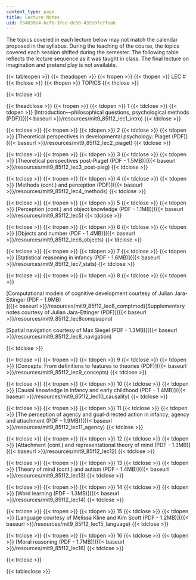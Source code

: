 ```yaml
---
content_type: page
title: Lecture Notes
uid: f34039e4-bcf6-3fce-dc58-43559fc7feab
---
```


The topics covered in each lecture below may not match the calendar proposed in the syllabus. During the teaching of the course, the topics covered each session shifted during the semester. The following table reflects the lecture sequence as it was taught in class. The final lecture on imagination and pretend play is not available.

{{< tableopen >}}
{{< theadopen >}}
{{< tropen >}}
{{< thopen >}}
LEC #
{{< thclose >}}
{{< thopen >}}
TOPICS
{{< thclose >}}

{{< trclose >}}

{{< theadclose >}}
{{< tropen >}}
{{< tdopen >}}
1
{{< tdclose >}}
{{< tdopen >}}
[Introduction—philosophical questions, psychological methods (PDF)]({{< baseurl >}}/resources/mit9_85f12_lec1_intro)
{{< tdclose >}}

{{< trclose >}}
{{< tropen >}}
{{< tdopen >}}
2
{{< tdclose >}}
{{< tdopen >}}
[Theoretical perspectives in developmental psychology: Piaget (PDF)]({{< baseurl >}}/resources/mit9_85f12_lec2_piaget)
{{< tdclose >}}

{{< trclose >}}
{{< tropen >}}
{{< tdopen >}}
3
{{< tdclose >}}
{{< tdopen >}}
[Theoretical perspectives post-Piaget (PDF - 1.5MB)]({{< baseurl >}}/resources/mit9_85f12_lec3_post-piag)
{{< tdclose >}}

{{< trclose >}}
{{< tropen >}}
{{< tdopen >}}
4
{{< tdclose >}}
{{< tdopen >}}
[Methods (cont.) and perception (PDF)]({{< baseurl >}}/resources/mit9_85f12_lec4_methods)
{{< tdclose >}}

{{< trclose >}}
{{< tropen >}}
{{< tdopen >}}
5
{{< tdclose >}}
{{< tdopen >}}
[Perception (cont.) and object knowledge (PDF - 1.1MB)]({{< baseurl >}}/resources/mit9_85f12_lec5)
{{< tdclose >}}

{{< trclose >}}
{{< tropen >}}
{{< tdopen >}}
6
{{< tdclose >}}
{{< tdopen >}}
[Objects and number (PDF - 1.4MB)]({{< baseurl >}}/resources/mit9_85f12_lec6_objects)
{{< tdclose >}}

{{< trclose >}}
{{< tropen >}}
{{< tdopen >}}
7
{{< tdclose >}}
{{< tdopen >}}
[Statistical reasoning in infancy (PDF - 1.6MB)]({{< baseurl >}}/resources/mit9_85f12_lec7_stats)
{{< tdclose >}}

{{< trclose >}}
{{< tropen >}}
{{< tdopen >}}
8
{{< tdclose >}}
{{< tdopen >}}


[Computational models of cognitive development courtesy of Julian Jara-Ettinger (PDF - 1.9MB)  
]({{< baseurl >}}/resources/mit9_85f12_lec8_comptmod)[Supplementary notes courtesy of Julian Jara-Ettinger (PDF)]({{< baseurl >}}/resources/mit9_85f12_lec8compsupno)

[Spatial navigation courtesy of Max Siegel (PDF - 1.3MB)]({{< baseurl >}}/resources/mit9_85f12_lec8_navigation)


{{< tdclose >}}

{{< trclose >}}
{{< tropen >}}
{{< tdopen >}}
9
{{< tdclose >}}
{{< tdopen >}}
[Concepts: From definitions to features to theories (PDF)]({{< baseurl >}}/resources/mit9_85f12_lec9_concepts)
{{< tdclose >}}

{{< trclose >}}
{{< tropen >}}
{{< tdopen >}}
10
{{< tdclose >}}
{{< tdopen >}}
[Causal knowledge in infancy and early childhood (PDF - 1.4MB)]({{< baseurl >}}/resources/mit9_85f12_lec10_causality)
{{< tdclose >}}

{{< trclose >}}
{{< tropen >}}
{{< tdopen >}}
11
{{< tdclose >}}
{{< tdopen >}}
[The perception of agency and goal-directed action in infancy; agency and attachment (PDF - 1.9MB)]({{< baseurl >}}/resources/mit9_85f12_lec11_agency)
{{< tdclose >}}

{{< trclose >}}
{{< tropen >}}
{{< tdopen >}}
12
{{< tdclose >}}
{{< tdopen >}}
[Attachment (cont.) and representational theory of mind (PDF - 1.3MB)]({{< baseurl >}}/resources/mit9_85f12_lec12)
{{< tdclose >}}

{{< trclose >}}
{{< tropen >}}
{{< tdopen >}}
13
{{< tdclose >}}
{{< tdopen >}}
[Theory of mind (cont.) and autism (PDF - 1.4MB)]({{< baseurl >}}/resources/mit9_85f12_lec13)
{{< tdclose >}}

{{< trclose >}}
{{< tropen >}}
{{< tdopen >}}
14
{{< tdclose >}}
{{< tdopen >}}
[Word learning (PDF - 1.3MB)]({{< baseurl >}}/resources/mit9_85f12_lec14)
{{< tdclose >}}

{{< trclose >}}
{{< tropen >}}
{{< tdopen >}}
15
{{< tdclose >}}
{{< tdopen >}}
[Language courtesy of Melissa Kline and Kim Scott (PDF - 1.2MB)]({{< baseurl >}}/resources/mit9_85f12_lec15_language)
{{< tdclose >}}

{{< trclose >}}
{{< tropen >}}
{{< tdopen >}}
16
{{< tdclose >}}
{{< tdopen >}}
[Moral reasoning (PDF - 1.7MB)]({{< baseurl >}}/resources/mit9_85f12_lec16)
{{< tdclose >}}

{{< trclose >}}

{{< tableclose >}}